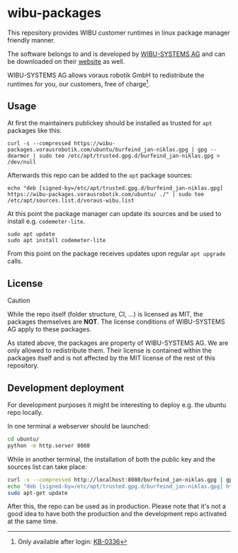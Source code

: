 # wibu-packages

This repository provides WIBU customer runtimes in linux package manager friendly manner.

The software belongs to and is developed by [WIBU-SYSTEMS AG](https://www.wibu.com) and can be downloaded on their
[website](https://www.wibu.com/de/support/anwendersoftware/anwendersoftware.html) as well.

WIBU-SYSTEMS AG allows voraus robotik GmbH to redistribute the runtimes for you,
our customers, free of charge[^KB-0336].

## Usage

At first the maintainers publickey should be installed as trusted for `apt` packages like this:

```console
curl -s --compressed https://wibu-packages.vorausrobotik.com/ubuntu/burfeind_jan-niklas.gpg | gpg --dearmor | sudo tee /etc/apt/trusted.gpg.d/burfeind_jan-niklas.gpg > /dev/null
```

Afterwards this repo can be added to the `apt` package sources:

```console
echo "deb [signed-by=/etc/apt/trusted.gpg.d/burfeind_jan-niklas.gpg] https://wibu-packages.vorausrobotik.com/ubuntu/ ./" | sudo tee /etc/apt/sources.list.d/voraus-wibu.list
```

At this point the package manager can update its sources and be used to install e.g. `codemeter-lite`.
```console
sudo apt update
sudo apt install codemeter-lite
```

From this point on the package receives updates upon regular `apt upgrade` calls.

## License

> [!CAUTION]
> While the repo itself (folder structure, CI, ...) is licensed as MIT, the packages themselves are **NOT**.
> The license conditions of WIBU-SYSTEMS AG apply to these packages.

As stated above, the packages are property of WIBU-SYSTEMS AG. We are only allowed to redistribute them.
Their license is contained within the packages itself and is not affected by the MIT license of the rest of this repository.

## Development deployment

For development purposes it might be interesting to deploy e.g. the ubuntu repo locally.

In one terminal a webserver should be launched:

```bash
cd ubuntu/
python -m http.server 8080
```

While in another terminal, the installation of both the public key and the sources list can take place:

```bash
curl -s --compressed http://localhost:8080/burfeind_jan-niklas.gpg | gpg --dearmor | sudo tee /etc/apt/trusted.gpg.d/burfeind_jan-niklas.gpg
echo "deb [signed-by=/etc/apt/trusted.gpg.d/burfeind_jan-niklas.gpg] http://localhost:8080 ./" | sudo tee /etc/apt/sources.list.d/localrepo.list
sudo apt-get update
```

After this, the repo can be used as in production.
Please note that it's not a good idea to have both the production and the development repo
activated at the same time.



[^KB-0336]: Only available after login: [KB-0336](https://support.wibu.com/tas/public/ssp/content/detail/knowledgeitem?unid=92be2713-a2f8-42a8-a5b3-27a4e6873883)

